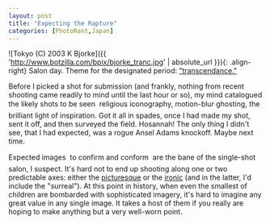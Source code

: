 ```yaml
---
layout: post
title: "Expecting the Rapture"
categories: [PhotoRant,Japan]
---
```



![Tokyo (C) 2003 K Bjorke]({{ 'http://www.botzilla.com/bpix/bjorke_tranc.jpg' | absolute_url }}){: .align-right}
Salon day. Theme for the designated period: <a href="http://www.genec.com/federico/salon/urlist.php?secth=45">"transcendance."</a>

Before I picked a shot for submission (and frankly, nothing from recent shooting came readily to mind until the last hour or so), my mind catalogued the likely shots to be seen &#151; religious iconography, motion-blur ghosting, the brilliant light of inspiration. Got it all in spades, once I had made my shot, sent it off, and then surveyed the field. Hosannah! The only thing I didn't see, that I had expected, was a rogue Ansel Adams knockoff. Maybe next time.

Expected images &#151; to confirm and conform &#151; are the bane of the single-shot salon, I suspect. It's hard not to end up shooting along one or two predictable axes: either the <a href="http://www.arts.ualberta.ca/~dmiall/travel/gilpine2.htm">picturesque</a> or the <a href="http://www.sfmoma.org/exhibitions/exhib_detail.asp?id=108&click=news">ironic</a> (and in the latter, I'd include the "surreal"). At this point in history, when even the smallest of children are bombarded with sophisticated imagery, it's hard to imagine any great value in any single image. It takes a host of them if you really are hoping to make anything but a very well-worn point.
